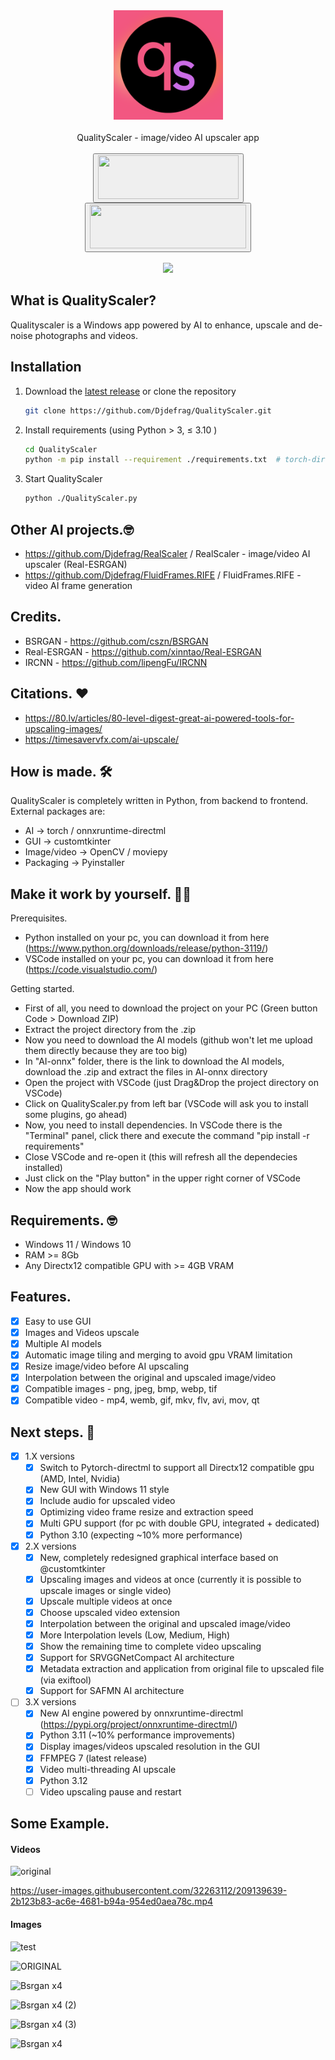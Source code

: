 <!DOCTYPE html>
<html>
<body>
    <div align="center">    
        <img src="https://github.com/Djdefrag/QualityScaler/blob/main/Assets/logo.png" width="175"> 
        <br><br> QualityScaler - image/video AI upscaler app <br><br>
        <a href="https://jangystudio.itch.io/qualityscaler">
            <button>
                <img src="https://static.itch.io/images/badge-color.svg" width="225" height="70">
            </button>     
        </a>
        <a href="https://store.steampowered.com/app/2463110/QualityScaler/">
            <button>
                 <img src="https://images.squarespace-cdn.com/content/v1/5b45fae8b98a78d9d80b9c5c/1531959264455-E7B8MJ3VMPX0593VGCZG/button-steam-available-fixed-2.png" width="250" height="70">
            </button>                 
        </a>
    </div>
    <br>
    <div align="center">
        <img src="https://github.com/Djdefrag/QualityScaler/assets/32263112/57e90bfa-52ac-42e3-bc73-e72690a75697">
    </div>
</body>
</html>


## What is QualityScaler?
Qualityscaler is a Windows app powered by AI to enhance, upscale and de-noise photographs and videos.

## Installation
1. Download the [latest release](../../releases/latest) or clone the repository
   ```sh
   git clone https://github.com/Djdefrag/QualityScaler.git
   ```
2. Install requirements (using Python > 3, &le; 3.10 )
   ```sh
   cd QualityScaler
   python -m pip install --requirement ./requirements.txt  # torch-directml requires Python 3.10
   ```
3. Start QualityScaler
   ```sh
   python ./QualityScaler.py
   ```

## Other AI projects.🤓
- https://github.com/Djdefrag/RealScaler / RealScaler - image/video AI upscaler (Real-ESRGAN)
- https://github.com/Djdefrag/FluidFrames.RIFE / FluidFrames.RIFE - video AI frame generation

## Credits.
- BSRGAN - https://github.com/cszn/BSRGAN
- Real-ESRGAN - https://github.com/xinntao/Real-ESRGAN
- IRCNN - https://github.com/lipengFu/IRCNN

## Citations. ❤
- https://80.lv/articles/80-level-digest-great-ai-powered-tools-for-upscaling-images/
- https://timesavervfx.com/ai-upscale/

## How is made. 🛠
QualityScaler is completely written in Python, from backend to frontend. 
External packages are:
- AI  -> torch / onnxruntime-directml
- GUI -> customtkinter
- Image/video -> OpenCV / moviepy
- Packaging   -> Pyinstaller

## Make it work by yourself. 👨‍💻
Prerequisites.
- Python installed on your pc, you can download it from here (https://www.python.org/downloads/release/python-3119/)
- VSCode installed on your pc, you can download it from here (https://code.visualstudio.com/)

Getting started.
- First of all, you need to download the project on your PC (Green button Code > Download ZIP)
- Extract the project directory from the .zip
- Now you need to download the AI models (github won't let me upload them directly because they are too big)
- In "AI-onnx" folder, there is the link to download the AI models, download the .zip and extract the files in AI-onnx directory
- Open the project with VSCode (just Drag&Drop the project directory on VSCode)
- Click on QualityScaler.py from left bar (VSCode will ask you to install some plugins, go ahead)
- Now, you need to install dependencies. In VSCode there is the "Terminal" panel, click there and execute the command "pip install -r requirements"
- Close VSCode and re-open it (this will refresh all the dependecies installed)
- Just click on the "Play button" in the upper right corner of VSCode
- Now the app should work

## Requirements. 🤓
- Windows 11 / Windows 10
- RAM >= 8Gb
- Any Directx12 compatible GPU with  >=  4GB VRAM

## Features.
- [x] Easy to use GUI
- [x] Images and Videos upscale
- [x] Multiple AI models
- [x] Automatic image tiling and merging to avoid gpu VRAM limitation
- [x] Resize image/video before AI upscaling
- [x] Interpolation between the original and upscaled image/video
- [x] Compatible images - png, jpeg, bmp, webp, tif  
- [x] Compatible video  - mp4, wemb, gif, mkv, flv, avi, mov, qt 

## Next steps. 🤫
- [x] 1.X versions
    - [x] Switch to Pytorch-directml to support all Directx12 compatible gpu (AMD, Intel, Nvidia)
    - [x] New GUI with Windows 11 style
    - [x] Include audio for upscaled video
    - [x] Optimizing video frame resize and extraction speed
    - [x] Multi GPU support (for pc with double GPU, integrated + dedicated)
    - [x] Python 3.10 (expecting ~10% more performance)
- [x] 2.X versions
    - [x] New, completely redesigned graphical interface based on @customtkinter
    - [x] Upscaling images and videos at once (currently it is possible to upscale images or single video)
    - [x] Upscale multiple videos at once
    - [x] Choose upscaled video extension
    - [x] Interpolation between the original and upscaled image/video
    - [x] More Interpolation levels (Low, Medium, High)
    - [x] Show the remaining time to complete video upscaling
    - [x] Support for SRVGGNetCompact AI architecture
    - [x] Metadata extraction and application from original file to upscaled file (via exiftool)
    - [x] Support for SAFMN AI architecture
- [ ] 3.X versions
    - [x] New AI engine powered by onnxruntime-directml (https://pypi.org/project/onnxruntime-directml/)
    - [x] Python 3.11 (~10% performance improvements)
    - [x] Display images/videos upscaled resolution in the GUI
    - [x] FFMPEG 7 (latest release)
    - [x] Video multi-threading AI upscale 
    - [x] Python 3.12
    - [ ] Video upscaling pause and restart

## Some Example.

#### Videos
![original](https://user-images.githubusercontent.com/32263112/209139620-bdd028f8-d5fc-40de-8f3d-6b80a14f8aab.gif)

https://user-images.githubusercontent.com/32263112/209139639-2b123b83-ac6e-4681-b94a-954ed0aea78c.mp4

#### Images
![test](https://user-images.githubusercontent.com/32263112/166690007-f1601487-7b94-4f2c-b4e2-436bc189a26e.png)

![ORIGINAL](https://user-images.githubusercontent.com/32263112/226847190-e4dbda21-8896-456d-8120-3137f3d2ac62.png)

![Bsrgan x4](https://user-images.githubusercontent.com/32263112/168884625-c869baee-4cca-4a33-bdad-b65d9c29889d.png)

![Bsrgan x4 (2)](https://user-images.githubusercontent.com/32263112/197983965-40785dbd-78c6-48a0-a1eb-39d9c3278f42.png)

![Bsrgan x4 (3)](https://user-images.githubusercontent.com/32263112/197983979-5857a855-d402-4fab-9217-ee5bd057bd01.png)

![Bsrgan x4](https://user-images.githubusercontent.com/32263112/198290909-277e176e-ccb4-4a4b-8531-b182a18d566a.png)


